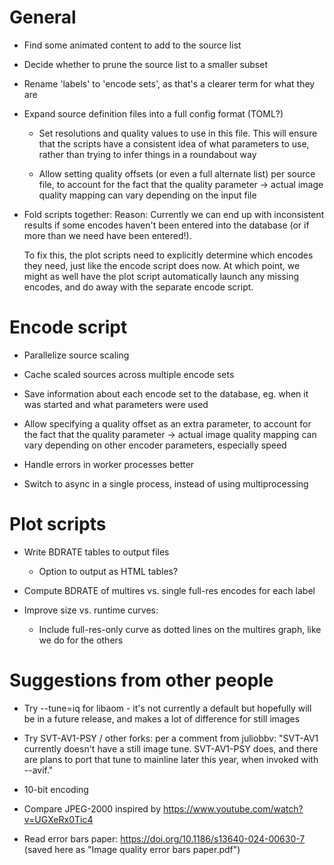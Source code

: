 # General

* Find some animated content to add to the source list

* Decide whether to prune the source list to a smaller subset

* Rename 'labels' to 'encode sets', as that's a clearer term for what they are

* Expand source definition files into a full config format (TOML?)
  * Set resolutions and quality values to use in this file. This will ensure that
    the scripts have a consistent idea of what parameters to use, rather than
    trying to infer things in a roundabout way

  * Allow setting quality offsets (or even a full alternate list) per source file,
    to account for the fact that the quality parameter -> actual image quality mapping
    can vary depending on the input file

* Fold scripts together:
  Reason: Currently we can end up with inconsistent results if some encodes haven't been entered
  into the database (or if more than we need have been entered!).

  To fix this, the plot scripts need to explicitly determine which encodes they need, just like
  the encode script does now. At which point, we might as well have the plot script automatically
  launch any missing encodes, and do away with the separate encode script.

# Encode script

* Parallelize source scaling

* Cache scaled sources across multiple encode sets

* Save information about each encode set to the database, eg. when it was started and
  what parameters were used

* Allow specifying a quality offset as an extra parameter, to account for the fact that
  the quality parameter -> actual image quality mapping can vary depending on other encoder
  parameters, especially speed

* Handle errors in worker processes better

* Switch to async in a single process, instead of using multiprocessing

# Plot scripts

* Write BDRATE tables to output files
  * Option to output as HTML tables?

* Compute BDRATE of multires vs. single full-res encodes for each label

* Improve size vs. runtime curves:
  * Include full-res-only curve as dotted lines on the multires graph, like we do for the others

# Suggestions from other people

* Try --tune=iq for libaom - it's not currently a default but hopefully will be in a future release,
  and makes a lot of difference for still images

* Try SVT-AV1-PSY / other forks: per a comment from juliobbv:
  "SVT-AV1 currently doesn't have a still image tune. SVT-AV1-PSY does, and there are plans to port that tune to mainline later this year, when invoked with --avif."

* 10-bit encoding

* Compare JPEG-2000
  inspired by https://www.youtube.com/watch?v=UGXeRx0Tic4

* Read error bars paper: https://doi.org/10.1186/s13640-024-00630-7
  (saved here as "Image quality error bars paper.pdf")
